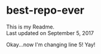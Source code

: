 # best-repo-ever
This is my Readme.  
Last updated on September 5, 2017

Okay...now I'm changing line 5!  Yay!